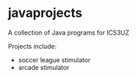 # javaprojects
A collection of Java programs for ICS3UZ

Projects include:
- soccer league stimulator 
- arcade stimulator
